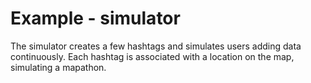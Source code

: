 # Example - simulator

The simulator creates a few hashtags and simulates users adding data continuously. Each hashtag is associated with a location on the map, simulating a mapathon.